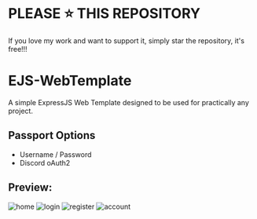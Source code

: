 # PLEASE ⭐ THIS REPOSITORY
If you love my work and want to support it, simply star the repository, it's free!!!

# EJS-WebTemplate
A simple ExpressJS Web Template designed to be used for practically any project.

## Passport Options
- Username / Password
- Discord oAuth2

## Preview:
![home](https://cdn.bosssoftware.net/u/main/ZBrxILq.png)
![login](https://cdn.bosssoftware.net/u/main/EV38aOD.png)
![register](https://cdn.bosssoftware.net/u/main/iInp5aQ.png)
![account](https://cdn.bosssoftware.net/u/main/0Q1RG5G.png)
